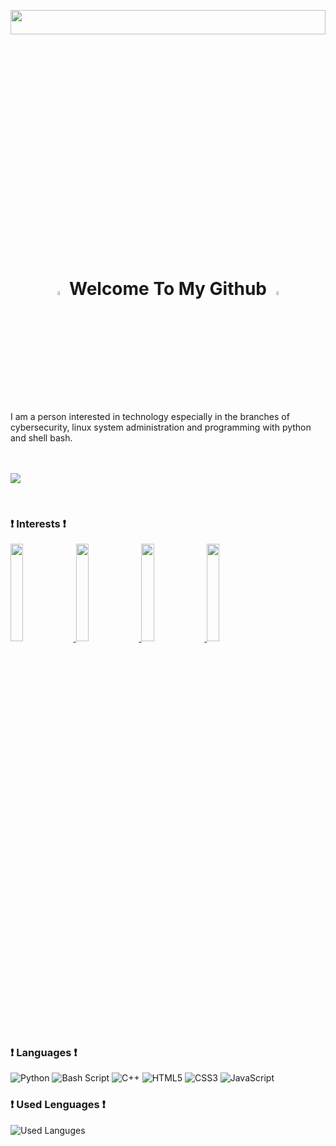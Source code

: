 <p align="center"><img width="100%" height="10%" src="https://www.bu.edu/hic/files/2021/04/ai-top-banner.jpeg"></p>
<h1 align="center">
  <img src="https://cdn.pixabay.com/photo/2017/06/25/03/07/trim-2439529_1280.png" width="4%">
    <b>Welcome To My Github</b>
  <img src="https://cdn.pixabay.com/photo/2017/06/25/03/07/trim-2439529_1280.png" width="4%">
</h1>
<br>
<article>
  I am a person interested in technology especially in the branches of cybersecurity, linux system administration and programming with python and shell bash.
</article>
<br><br>
<p><img src="https://komarev.com/ghpvc/?username=argon3x&label=Profile%20views&color=0e75b6&style=flat"></p>
<br>

### ❗ Interests ❗
<a href="https://www.debian.org/index.es.html">
  <img src="https://www.vectorlogo.zone/logos/debian/debian-ar21.svg" height="20%" width="20%">
  <img src="https://www.vectorlogo.zone/logos/linux/linux-ar21.svg" height="20%" width="20%">
  <img src="https://www.vectorlogo.zone/logos/ubuntu/ubuntu-ar21.svg" height="20%" width="20%">
  <img src="https://www.vectorlogo.zone/logos/python/python-ar21.svg" height="20%" width="20%">
  
  
</a>


### ❗ Languages ❗
<!-- <img alt="" src=""/> -->
<p>
  <img alt="Python" src="https://img.shields.io/badge/-Python3-3776ab?style=flat-square&logo=PYTHON&logoColor=white"/>
  <img alt="Bash Script" src="https://img.shields.io/badge/-Shell%20Script-4eaa25?style=flat-square&logo=Linux&logoColor=white"/>
  <img alt="C++" src="https://img.shields.io/badge/-C++-f34b7d?style=flat-square&logo=CPlusPlus&logoColor=white"/>
  <img alt="HTML5" src="https://img.shields.io/badge/-HTML5-E34F26?style=flat-square&logo=html5&logoColor=white"/>
  <img alt="CSS3" src="https://img.shields.io/badge/-CSS3-264de4?style=flat-square&logo=CSS3&logoColor=white"/>
  <img alt="JavaScript" src="https://img.shields.io/badge/-JAVA%20SCRIPT-f0db4f?style=flat-square&logo=JAVASCRIPT&logoColor=white"/>
</p>
  
### ❗ Used Lenguages ❗
![Used Languges](https://github-readme-stats.vercel.app/api/top-langs/?username=argon3x&theme=react&layout=compact)
